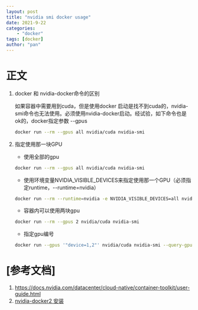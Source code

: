 ```yaml
---
layout: post
title: "nvidia smi docker usage"
date: 2021-9-22
categories: 
    - "docker"
tags: [docker]
author: "pan"
---
```



# 正文

1. docker 和 nvidia-docker命令的区别

   如果容器中需要用到cuda，但是使用docker 启动是找不到cuda的，nvidia-smi命令也无法使用。必须使用nvidia-docker启动。经试验，如下命令也是ok的，docker指定参数 --gpus

   ```sh
   docker run --rm --gpus all nvidia/cuda nvidia-smi
   ```

2. 指定使用那一块GPU

    + 使用全部的gpu

    ```sh
    docker run --rm --gpus all nvidia/cuda nvidia-smi
    ```

    + 使用环境变量NVIDIA_VISIBLE_DEVICES来指定使用那一个GPU（必须指定runtime，--runtime=nvidia）
  
    ```sh
    docker run --rm --runtime=nvidia -e NVIDIA_VISIBLE_DEVICES=all nvidia/cuda nvidia-smi

    ```

    + 容器内可以使用两块gpu
  
    ```sh
    docker run --rm --gpus 2 nvidia/cuda nvidia-smi
    ```

    + 指定gpu编号
  
    ```sh
    docker run --gpus '"device=1,2"' nvidia/cuda nvidia-smi --query-gpu=uuid --format-csv

    ```


# [参考文档]
1. https://docs.nvidia.com/datacenter/cloud-native/container-toolkit/user-guide.html
2. [nvidia-docker2 安装](https://docs.nvidia.com/datacenter/cloud-native/container-toolkit/install-guide.html#docker)